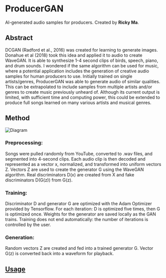 # ProducerGAN
AI-generated audio samples for producers.
Created by **Ricky Ma**.

## Abstract
DCGAN (Radford et al., 2016) was created for learning to generate images. Donahue et al (2018) took this idea and applied it to audio to create WaveGAN. It is able to synthesize 1-4 second clips of birds, speech, piano, and drum sounds. I wondered if the same algorithm can be used for music, where a potential application includes the generation of creative audio samples for human producers to use. Initially trained on single artists/genres, ProducerGAN was able to generate audio of similar qualities. This can be extrapolated to include samples from multiple artists and/or genres to create music previously unheard of. Although its current output is limited, with sufficient time and computing power, this could be extended to produce full songs learned on many various artists and musical genres.

## Method
![Diagram](https://drive.google.com/uc?export=view&id=1K2C9XfEINt1bWLVghrf1b-4r7Hd2gkuC)

### Preprocessing:
Songs were pulled randomly from YouTube, converted to .wav files, and segmented into 4-second clips.
Each audio clip is then decoded and represented as a vector x, normalized, and transformed into uniform vectors Z.
Vectors Z are used to create the generator G using the WaveGAN algorithm.
Real discriminators D(x) are created from X and fake discriminators D(G(z)) from G(z).
### Training:
Discriminator D and generator G are optimized with the Adam Optimizer provided by Tensorflow.
For each iteration: D is optimized five times, then G is optimized once.
Weights for the generator are saved locally as the GAN trains.
Training does not end automatically: the number of iterations is controlled by the user.
### Generation:
Random vectors Z are created and fed into a trained generator G.
Vector G(z) is converted back into a waveform for playback.

## [Usage](https://drive.google.com/open?id=1jy1Dtu9H3vpJMyump0f7C_FYuDa17six)



